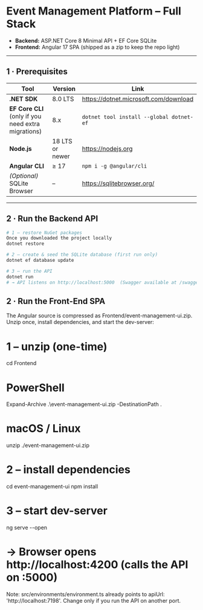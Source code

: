 # Event Management Platform – Full Stack

* **Backend:** ASP.NET Core 8 Minimal API + EF Core SQLite  
* **Frontend:** Angular 17 SPA (shipped as a zip to keep the repo light)

---

## 1 · Prerequisites

| Tool | Version | Link |
|------|---------|------|
| **.NET SDK** | 8.0 LTS | <https://dotnet.microsoft.com/download> |
| **EF Core CLI** (only if you need extra migrations) | 8.x | `dotnet tool install --global dotnet-ef` |
| **Node.js** | 18 LTS or newer | <https://nodejs.org> |
| **Angular CLI** | ≥ 17 | `npm i -g @angular/cli` |
| *(Optional)* SQLite Browser | – | <https://sqlitebrowser.org/> |

---

## 2 · Run the Backend API

```bash
# 1 – restore NuGet packages
Once you downloaded the project locally
dotnet restore

# 2 – create & seed the SQLite database (first run only)
dotnet ef database update

# 3 – run the API
dotnet run
# → API listens on http://localhost:5000  (Swagger available at /swagger)
```
## 2 · Run the Front-End SPA
The Angular source is compressed as Frontend/event-management-ui.zip.
Unzip once, install dependencies, and start the dev-server: 
# 1 – unzip  (one-time)
cd Frontend
# PowerShell
Expand-Archive .\event-management-ui.zip -DestinationPath .
# macOS / Linux
  unzip ./event-management-ui.zip

# 2 – install dependencies
cd event-management-ui
npm install

# 3 – start dev-server
ng serve --open
# → Browser opens http://localhost:4200   (calls the API on :5000)
Note: src/environments/environment.ts already points to
apiUrl: 'http://localhost:7198'. Change only if you run the API on another port.
